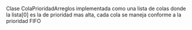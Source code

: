 Clase ColaPrioridadArreglos implementada como una lista de colas donde la lista[0] es la de prioridad mas alta, cada cola se maneja conforme a la prioridad FIFO
